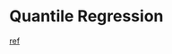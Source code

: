 # Quantile Regression
[ref](https://colab.research.google.com/github/cvxgrp/cvx_short_course/blob/master/applications/quantile_regression.ipynb)

```julia

```
